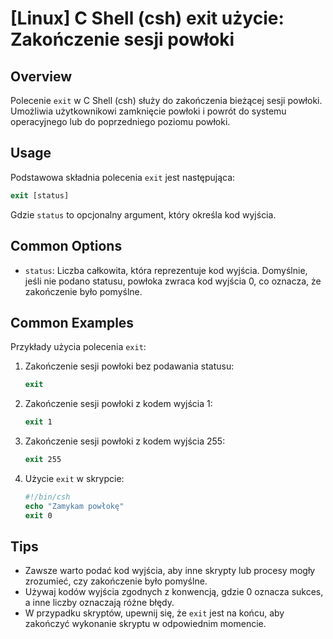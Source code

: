 # [Linux] C Shell (csh) exit użycie: Zakończenie sesji powłoki

## Overview
Polecenie `exit` w C Shell (csh) służy do zakończenia bieżącej sesji powłoki. Umożliwia użytkownikowi zamknięcie powłoki i powrót do systemu operacyjnego lub do poprzedniego poziomu powłoki.

## Usage
Podstawowa składnia polecenia `exit` jest następująca:

```csh
exit [status]
```

Gdzie `status` to opcjonalny argument, który określa kod wyjścia.

## Common Options
- `status`: Liczba całkowita, która reprezentuje kod wyjścia. Domyślnie, jeśli nie podano statusu, powłoka zwraca kod wyjścia 0, co oznacza, że zakończenie było pomyślne.

## Common Examples
Przykłady użycia polecenia `exit`:

1. Zakończenie sesji powłoki bez podawania statusu:
   ```csh
   exit
   ```

2. Zakończenie sesji powłoki z kodem wyjścia 1:
   ```csh
   exit 1
   ```

3. Zakończenie sesji powłoki z kodem wyjścia 255:
   ```csh
   exit 255
   ```

4. Użycie `exit` w skrypcie:
   ```csh
   #!/bin/csh
   echo "Zamykam powłokę"
   exit 0
   ```

## Tips
- Zawsze warto podać kod wyjścia, aby inne skrypty lub procesy mogły zrozumieć, czy zakończenie było pomyślne.
- Używaj kodów wyjścia zgodnych z konwencją, gdzie 0 oznacza sukces, a inne liczby oznaczają różne błędy.
- W przypadku skryptów, upewnij się, że `exit` jest na końcu, aby zakończyć wykonanie skryptu w odpowiednim momencie.
